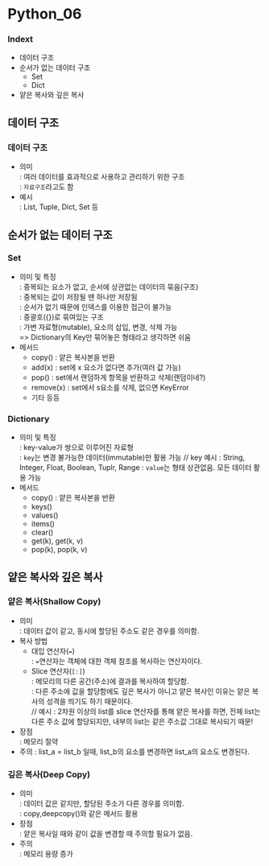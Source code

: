 # **Python_06**
### Indext
- 데이터 구조
- 순서가 없는 데이터 구조
  - Set
  - Dict
- 얕은 복사와 깊은 복사

## 데이터 구조
### 데이터 구조
- 의미    
: 여러 데이터를 효과적으로 사용하고 관리하기 위한 구조  
: `자료구조`라고도 함
- 예시  
: List, Tuple, Dict, Set 등  

## 순서가 없는 데이터 구조
### Set
- 의미 및 특징  
: 중복되는 요소가 없고, 순서에 상관없는 데이터의 묶음(구조)  
: 중복되는 값이 저장될 땐 하나만 저장됨  
: 순서가 없기 때문에 인덱스를 이용한 접근이 불가능  
: 중괄호({})로 묶여있는 구조  
: 가변 자료형(mutable), 요소의 삽입, 변경, 삭제 가능  
=> Dictionary의 Key만 묶어놓은 형태라고 생각하면 쉬움  
- 메서드
    - copy() : 얕은 복사본을 반환
    - add(x) : set에 x 요소가 없다면 추가(여러 값 가능)
    - pop() : set에서 랜덤하게 항목을 반환하고 삭제(랜덤이네?)
    - remove(x) : set에서 s요소를 삭제, 없으면 KeyError
    - 기타 등등

### Dictionary
- 의미 및 특징  
: key-value가 쌍으로 이루어진 자료형  
: `key`는 변경 불가능한 데이터(immutable)만 활용 가능
// key 예시 : String, Integer, Float, Boolean, Tuplr, Range
: `value`는 형태 상관없음. 모든 데이터 활용 가능
- 메서드
  - copy() : 얕은 복사본을 반환
  - keys()
  - values()
  - items()
  - clear()
  - get(k), get(k, v)
  - pop(k), pop(k, v)

## 얕은 복사와 깊은 복사
### 얕은 복사(Shallow Copy)
- 의미  
: 데이터 값이 같고, 동시에 할당된 주소도 같은 경우를 의미함.  
- 복사 방법
  - 대입 연산자(`=`)  
  : `=`연산자는 객체에 대한 객체 참조를 복사하는 연산자이다. 
  - Slice 연산자(`[:]`)  
  : 메모리의 다른 공간(주소)에 결과를 복사하여 할당함.  
  : 다른 주소에 값을 할당함에도 깊은 복사가 아니고 얕은 복사인 이유는 얕은 복사의 성격을 띄기도 하기 때문이다.  
  // 예시 : 2차원 이상의 list를 slice 연산자를 통해 얕은 복사를 하면, 전체 list는 다른 주소 값에 할당되지만, 내부의 list는 같은 주소값 그대로 복사되기 때문!
- 장점  
: 메모리 절약  
- 주의 
: list_a = list_b 일때, list_b의 요소를 변경하면 list_a의 요소도 변경된다.
### 깊은 복사(Deep Copy)
- 의미  
: 데이터 값은 같지만, 할당된 주소가 다른 경우를 의미함.  
: copy,deepcopy()와 같은 메서드 활용  
- 장점  
: 얕은 복사일 때와 같이 값을 변경할 때 주의할 필요가 없음.
- 주의  
: 메모리 용량 증가
